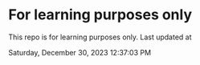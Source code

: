 # For learning purposes only
This repo is for learning purposes only.
Last updated at

Saturday, December 30, 2023 12:37:03 PM

